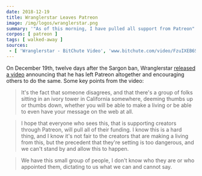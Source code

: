 ```yaml
---
date: 2018-12-19
title: Wranglerstar Leaves Patreon
image: /img/logos/wranglerstar.png
summary: '"As of this morning, I have pulled all support from Patreon"'
corpos: [ patreon ]
tags: [ walked-away ]
sources:
 - [ 'Wranglerstar - BitChute Video', 'www.bitchute.com/video/FzuIXEB6SUI/' ]
---
```


On December 19th, twelve days after the Sargon ban, Wranglerstar [released a video](https://www.bitchute.com/video/FzuIXEB6SUI/) announcing that he has left Patreon altogether and encouraging others to do the same.
Some key points from the video:

> It's the fact that someone disagrees, and that there's a group of folks sitting in an ivory tower in California somewhere, deeming thumbs up or thumbs down, whether you will be able to make a living or be able to even have your message on the web at all.

> I hope that everyone who sees this, that is supporting creators through Patreon, will pull all of their funding.
> I know this is a hard thing, and I know it's not fair to the creators that are making a living from this, but the precedent that they're setting is too dangerous, and we can't stand by and allow this to happen.

> We have this small group of people, I don't know who they are or who appointed them, dictating to us what we can and cannot say.
